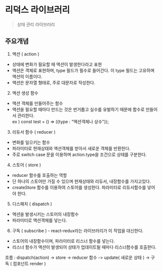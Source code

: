 # 리덕스 라이브러리

> 상태 관리 라이브러리

## 주요개념

1. 액션 ( action )

- 상태에 변화가 필요할 때 액션이 발생한다라고 표현
- 액션은 객체로 표현하며, type 필드가 필수로 들어간다. 이 type 필드는 고유하며 액션의 이름이다.
- 액션은 문자열 형태로, 주로 대문자로 작성한다.

2. 액션 생성 함수

- 액션 객체를 만들어주는 함수
- 액션을 필요할 때마다 만드는 것은 번거롭고 실수를 유발하기 때문에 함수로 만들어서 관리한다.  
  ex ) const test = () => ({type : "액션객체나 상수"});

3. 리듀서 함수 ( reducer )

- 변화를 일으키는 함수
- 파라미터로 현재상태와 액션객체를 받아서 새로운 객체를 반환한다.
- 주로 switch case 문을 이용하며 action.type을 조건으로 상태를 구분한다.

4. 스토어 ( store )

- reducer 함수를 호출하는 역할
- 단 하나의 스토어만 가질 수 있으며 현재상태와 리듀서, 내장함수를 가지고있다.
- createStore 함수를 이용하여 스토어를 생성한다. 파라미터로 리듀서함수를 넣어야 한다.

5. 디스패치 ( dispatch )

- 액션을 발생시키는 스토어의 내장함수
- 파라미터로 액션객체를 넣는다.

6. 구독 ( subscribe ) - react-redux라는 라이브러리가 이 작업을 대신한다.

- 스토어의 내장함수이며, 파라미터로 리스너 함수를 넣는다.
- 리스너 함수가 액션이 발생되어 상태가 업데이트될 때마다 리스너함수를 호출한다.

흐름 : dispatch(action) -> store -> reducer 함수 -> update( 새로운 상태 ) -> 구독 ( 컴포넌트 render )
